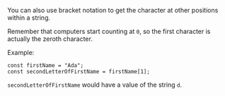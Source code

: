 You can also use bracket notation to get the character at other positions within a string.

Remember that computers start counting at `0`, so the first character is actually the zeroth character.

Example:

```
const firstName = "Ada";
const secondLetterOfFirstName = firstName[1];
```

`secondLetterOfFirstName` would have a value of the string `d`.

